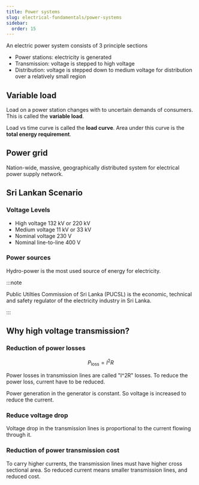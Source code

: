 ```yaml
---
title: Power systems
slug: electrical-fundamentals/power-systems
sidebar:
  order: 15
---
```


An electric power system consists of 3 principle sections

- Power stations: electricity is generated
- Transmission: voltage is stepped to high voltage
- Distribution: voltage is stepped down to medium voltage for distribution over
  a relatively small region

## Variable load

Load on a power station changes with to uncertain demands of consumers. This is
called the **variable load**.

Load vs time curve is called the **load curve**. Area under this curve is the
**total energy requirement**.

## Power grid

Nation-wide, massive, geographically distributed system for electrical power
supply network.

## Sri Lankan Scenario

### Voltage Levels

- High voltage $132\text{ kV}$ or $220\text{ kV}$
- Medium voltage $11\text{ kV}$ or $33\text{ kV}$
- Nominal voltage $230\text{ V}$
- Nominal line-to-line $400\text{ V}$

### Power sources

Hydro-power is the most used source of energy for electricity.

:::note

Public Utilties Commission of Sri Lanka (PUCSL) is the economic, technical and
safety regulator of the electricity industry in Sri Lanka.

:::

## Why high voltage transmission?

### Reduction of power losses

```math
P_{\text{loss}} = I^2R
```

Power losses in transmission lines are called "I^2R" losses. To reduce the power
loss, current have to be reduced.

Power generation in the generator is constant. So voltage is increased to reduce
the current.

### Reduce voltage drop

Voltage drop in the transmission lines is proportional to the current flowing
through it.

### Reduction of power transmission cost

To carry higher currents, the transmission lines must have higher cross
sectional area. So reduced current means smaller transmission lines, and reduced
cost.
